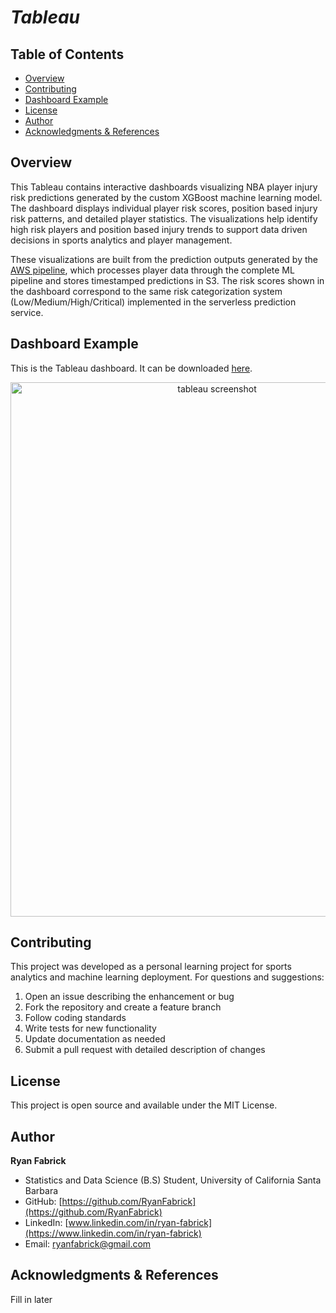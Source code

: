 # *Tableau*

## Table of Contents

- [Overview](#overview)
- [Contributing](#contributing)
- [Dashboard Example](#dashboard-example)
- [License](#license)
- [Author](#author)
- [Acknowledgments & References](#acknowledgments--references)
    
## Overview

This Tableau contains interactive dashboards visualizing NBA player injury risk predictions generated by the custom XGBoost machine learning model. The dashboard displays individual player risk scores, position based injury risk patterns, and detailed player statistics. The visualizations help identify high risk players and position based injury trends to support data driven decisions in sports analytics and player management.

These visualizations are built from the prediction outputs generated by the [AWS pipeline](../aws/README.md), which processes player data through the complete ML pipeline and stores timestamped predictions in S3. The risk scores shown in the dashboard correspond to the same risk categorization system (Low/Medium/High/Critical) implemented in the serverless prediction service. 

## Dashboard Example

This is the Tableau dashboard. It can be downloaded [here](../tableau/NBA%20Risk%20Prediction%20Dashboard.twbx).

<div align="center">
<img width="645" height="855" alt="tableau screenshot" src="https://github.com/user-attachments/assets/ae6d4e14-3825-4ae3-a9d6-6d321dd2df0c" />
</div>

## Contributing

This project was developed as a personal learning project for sports analytics and machine learning deployment. For questions and suggestions:

1. Open an issue describing the enhancement or bug
2. Fork the repository and create a feature branch
3. Follow coding standards
4. Write tests for new functionality
5. Update documentation as needed
6. Submit a pull request with detailed description of changes

## License

This project is open source and available under the MIT License.

## Author

**Ryan Fabrick**
- Statistics and Data Science (B.S) Student, University of California Santa Barbara
- GitHub: [https://github.com/RyanFabrick](https://github.com/RyanFabrick)
- LinkedIn: [www.linkedin.com/in/ryan-fabrick](https://www.linkedin.com/in/ryan-fabrick)
- Email: ryanfabrick@gmail.com

## Acknowledgments & References

Fill in later
